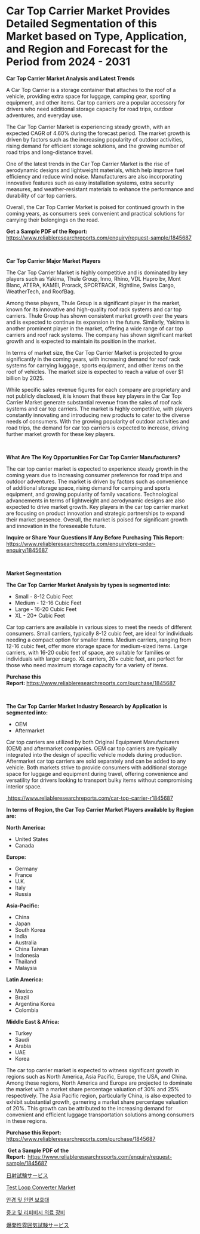 <p><h1>Car Top Carrier Market Provides Detailed Segmentation of this Market based on Type, Application, and Region and Forecast for the Period from 2024 - 2031</h1></p><p><strong>Car Top Carrier Market Analysis and Latest Trends</strong></p>
<p><p>A Car Top Carrier is a storage container that attaches to the roof of a vehicle, providing extra space for luggage, camping gear, sporting equipment, and other items. Car top carriers are a popular accessory for drivers who need additional storage capacity for road trips, outdoor adventures, and everyday use.</p><p>The Car Top Carrier Market is experiencing steady growth, with an expected CAGR of 4.60% during the forecast period. The market growth is driven by factors such as the increasing popularity of outdoor activities, rising demand for efficient storage solutions, and the growing number of road trips and long-distance travel.</p><p>One of the latest trends in the Car Top Carrier Market is the rise of aerodynamic designs and lightweight materials, which help improve fuel efficiency and reduce wind noise. Manufacturers are also incorporating innovative features such as easy installation systems, extra security measures, and weather-resistant materials to enhance the performance and durability of car top carriers.</p><p>Overall, the Car Top Carrier Market is poised for continued growth in the coming years, as consumers seek convenient and practical solutions for carrying their belongings on the road.</p></p>
<p><strong>Get a Sample PDF of the Report:&nbsp;</strong> <a href="https://www.reliableresearchreports.com/enquiry/request-sample/1845687">https://www.reliableresearchreports.com/enquiry/request-sample/1845687</a></p>
<p>&nbsp;</p>
<p><strong>Car Top Carrier Major Market Players</strong></p>
<p><p>The Car Top Carrier Market is highly competitive and is dominated by key players such as Yakima, Thule Group, Inno, Rhino, VDL Hapro bv, Mont Blanc, ATERA, KAMEI, Prorack, SPORTRACK, Rightline, Swiss Cargo, WeatherTech, and RoofBag.</p><p>Among these players, Thule Group is a significant player in the market, known for its innovative and high-quality roof rack systems and car top carriers. Thule Group has shown consistent market growth over the years and is expected to continue its expansion in the future. Similarly, Yakima is another prominent player in the market, offering a wide range of car top carriers and roof rack systems. The company has shown significant market growth and is expected to maintain its position in the market.</p><p>In terms of market size, the Car Top Carrier Market is projected to grow significantly in the coming years, with increasing demand for roof rack systems for carrying luggage, sports equipment, and other items on the roof of vehicles. The market size is expected to reach a value of over $1 billion by 2025.</p><p>While specific sales revenue figures for each company are proprietary and not publicly disclosed, it is known that these key players in the Car Top Carrier Market generate substantial revenue from the sales of roof rack systems and car top carriers. The market is highly competitive, with players constantly innovating and introducing new products to cater to the diverse needs of consumers. With the growing popularity of outdoor activities and road trips, the demand for car top carriers is expected to increase, driving further market growth for these key players.</p></p>
<p>&nbsp;</p>
<p><strong>What Are The Key Opportunities For Car Top Carrier Manufacturers?</strong></p>
<p><p>The car top carrier market is expected to experience steady growth in the coming years due to increasing consumer preference for road trips and outdoor adventures. The market is driven by factors such as convenience of additional storage space, rising demand for camping and sports equipment, and growing popularity of family vacations. Technological advancements in terms of lightweight and aerodynamic designs are also expected to drive market growth. Key players in the car top carrier market are focusing on product innovation and strategic partnerships to expand their market presence. Overall, the market is poised for significant growth and innovation in the foreseeable future.</p></p>
<p><strong>Inquire or Share Your Questions If Any Before Purchasing This Report:</strong> <a href="https://www.reliableresearchreports.com/enquiry/pre-order-enquiry/1845687">https://www.reliableresearchreports.com/enquiry/pre-order-enquiry/1845687</a></p>
<p>&nbsp;</p>
<p><strong>Market Segmentation</strong></p>
<p><strong>The Car Top Carrier Market Analysis by types is segmented into:</strong></p>
<p><ul><li>Small - 8-12 Cubic Feet</li><li>Medium - 12-16 Cubic Feet</li><li>Large - 16-20 Cubic Feet</li><li>XL - 20+ Cubic Feet</li></ul></p>
<p><p>Car top carriers are available in various sizes to meet the needs of different consumers. Small carriers, typically 8-12 cubic feet, are ideal for individuals needing a compact option for smaller items. Medium carriers, ranging from 12-16 cubic feet, offer more storage space for medium-sized items. Large carriers, with 16-20 cubic feet of space, are suitable for families or individuals with larger cargo. XL carriers, 20+ cubic feet, are perfect for those who need maximum storage capacity for a variety of items.</p></p>
<p><strong>Purchase this Report:&nbsp;</strong><a href="https://www.reliableresearchreports.com/purchase/1845687">https://www.reliableresearchreports.com/purchase/1845687</a></p>
<p>&nbsp;</p>
<p><strong>The Car Top Carrier Market Industry Research by Application is segmented into:</strong></p>
<p><ul><li>OEM</li><li>Aftermarket</li></ul></p>
<p><p>Car top carriers are utilized by both Original Equipment Manufacturers (OEM) and aftermarket companies. OEM car top carriers are typically integrated into the design of specific vehicle models during production. Aftermarket car top carriers are sold separately and can be added to any vehicle. Both markets strive to provide consumers with additional storage space for luggage and equipment during travel, offering convenience and versatility for drivers looking to transport bulky items without compromising interior space.</p></p>
<p><a href="https://www.reliableresearchreports.com/car-top-carrier-r1845687">&nbsp;https://www.reliableresearchreports.com/car-top-carrier-r1845687</a></p>
<p><strong>In terms of Region, the Car Top Carrier Market Players available by Region are:</strong></p>
<p>
    <p> <strong> North America: </strong>
        <ul>
            <li>United States</li>
            <li>Canada</li>
        </ul>
        </p> 
    <p> <strong> Europe: </strong>
        <ul>
            <li>Germany</li>
            <li>France</li>
            <li>U.K.</li>
            <li>Italy</li>
            <li>Russia</li>
        </ul>
        </p> 
    <p> <strong> Asia-Pacific: </strong>
        <ul>
            <li>China</li>
            <li>Japan</li>
            <li>South Korea</li>
            <li>India</li>
            <li>Australia</li>
            <li>China Taiwan</li>
            <li>Indonesia</li>
            <li>Thailand</li>
            <li>Malaysia</li>
        </ul>
        </p> 
    <p> <strong> Latin America: </strong>
        <ul>
            <li>Mexico</li>
            <li>Brazil</li>
            <li>Argentina Korea</li>
            <li>Colombia</li>
        </ul>
        </p> 
    <p> <strong> Middle East & Africa: </strong>
        <ul>
            <li>Turkey</li>
            <li>Saudi</li>
            <li>Arabia</li>
            <li>UAE</li>
            <li>Korea</li>
        </ul>
    </p>
    </p>
<p><p>The car top carrier market is expected to witness significant growth in regions such as North America, Asia Pacific, Europe, the USA, and China. Among these regions, North America and Europe are projected to dominate the market with a market share percentage valuation of 30% and 25% respectively. The Asia Pacific region, particularly China, is also expected to exhibit substantial growth, garnering a market share percentage valuation of 20%. This growth can be attributed to the increasing demand for convenient and efficient luggage transportation solutions among consumers in these regions.</p></p>
<p><strong>Purchase this Report: </strong><a href="https://www.reliableresearchreports.com/purchase/1845687">https://www.reliableresearchreports.com/purchase/1845687</a></p>
<p>&nbsp;<strong>Get a Sample PDF of the Report:&nbsp;&nbsp;</strong><a href="https://www.reliableresearchreports.com/enquiry/request-sample/1845687">https://www.reliableresearchreports.com/enquiry/request-sample/1845687</a></p>
<p><strong></strong></p>
<p><p><a href="https://github.com/marbadji/Market-Research-Report-List-2/blob/main/5893168120194.md">日射試験サービス</a></p><p><a href="https://github.com/DeonteStanton2023/Market-Research-Report-List-1/blob/main/test-loop-converter-market.md">Test Loop Converter Market</a></p><p><a href="https://github.com/sarassiksa/Market-Research-Report-List-1/blob/main/8991010127248.md">안경 및 안면 보호대</a></p><p><a href="https://github.com/LoganRew1964/Market-Research-Report-List-1/blob/main/4602759127249.md">중고 및 리퍼비시 의료 장비</a></p><p><a href="https://github.com/KaydenJohns1964/Market-Research-Report-List-2/blob/main/3545104120195.md">爆発性雰囲気試験サービス</a></p></p>